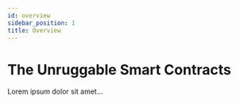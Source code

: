 ```yaml
---
id: overview
sidebar_position: 1
title: Overview
---
```


# The Unruggable Smart Contracts

Lorem ipsum dolor sit amet...
